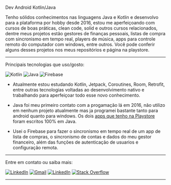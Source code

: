 

Dev Android Kotlin/Java

Tenho sólidos conhecimentos nas linguagens Java e Kotlin e desenvolvo para a plataforma por hobby desde 2016, estou me aperfeiçoando com cursos de boas práticas, clean code, solid e outros cursos relacionados, dentre meus projetos estão gestores de finanças pessoais, listas de compra com sincronismo em tempo real, players de música, apps para controle remoto do computador com windows, entre outros. Você pode conferir alguns desses projetos nos meus repositórios e página na playstore.

------

Principais tecnologias que uso/gosto:

![Kotlin](https://img.shields.io/badge/kotlin-%237F52FF.svg?style=for-the-badge&logo=kotlin&logoColor=white) ![Java](https://img.shields.io/badge/java-%23ED8B00.svg?style=for-the-badge&logo=java&logoColor=white) ![Firebase](https://img.shields.io/badge/Firebase-039BE5?style=for-the-badge&logo=Firebase&logoColor=white)

- Atualmente estou estudando Kotlin, Jetpack, Coroutines, Room, Retrofit, entre outras tecnologias voltadas ao desenvolvimento nativo e trabalhando para aperfeiçoar todo esse novo conhecimento.

- Java foi meu primeiro contato com a progamação lá em 2016, não utilizo em nenhum projeto atualmente mas ja programei bastante tanto para android quanto para windows. Os dois [apps que tenho na Playstore](https://play.google.com/store/apps/developer?id=Simple%20Solutions%20lab) foram escritos 100% em Java.

- Usei o Firebase para fazer o sincronismo em tempo real de  um app de lista de compras, o sincronismo de contas e dados do meu gestor financeiro, além das funções de autenticação de usuarios e configuração remota.

----

Entre em contato ou saiba mais:


<a href="https://www.linkedin.com/in/gilianmarques" target="_blank"><img src="https://img.shields.io/badge/LinkedIn-%230077B5.svg?&style=for-the-badge&logo=linkedin&logoColor=white" alt="LinkedIn"></a> <a href="https://mail.google.com/mail/u/0/?fs=1&to=gilian762@gmail.com&body=(Te%20encontrei%20no%20Github)&tf=cm/" target="_blank"><img src="https://img.shields.io/badge/Gmail-D14836.svg?&style=for-the-badge&logo=gmail&logoColor=white" alt="Gmail"></a>  <a href="https://play.google.com/store/apps/developer?id=Simple+Solutions+lab" target="_blank"><img src="https://img.shields.io/badge/Google_Play-414141?style=for-the-badge&logo=google-play&logoColor=white" alt="LinkedIn"></a> <a href="https://stackoverflow.com/users/7953908/gilian-marques" target="_blank"><img src="https://img.shields.io/badge/Stack_Overflow-FE7A16.svg?&style=for-the-badge&logo=stack-overflow&logoColor=white" alt="Stack Overflow"></a> 

----
